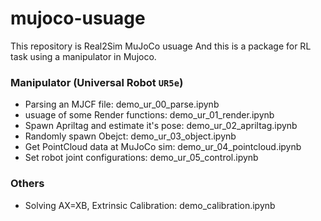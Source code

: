 # mujoco-usuage
This repository is Real2Sim MuJoCo usuage
And this is a package for RL task using a manipulator in Mujoco.

### Manipulator (Universal Robot `UR5e`)
- Parsing an MJCF file: demo_ur_00_parse.ipynb
- usuage of some Render functions: demo_ur_01_render.ipynb
- Spawn Apriltag and estimate it's pose: demo_ur_02_apriltag.ipynb
- Randomly spawn Obejct: demo_ur_03_object.ipynb
- Get PointCloud data at MuJoCo sim: demo_ur_04_pointcloud.ipynb
- Set robot joint configurations: demo_ur_05_control.ipynb

### Others
- Solving AX=XB, Extrinsic Calibration: demo_calibration.ipynb

